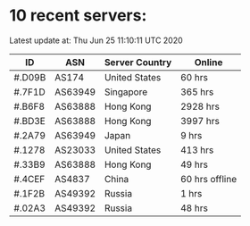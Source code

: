 # 10 recent servers:

Latest update at: Thu Jun 25 11:10:11 UTC 2020

| ID | ASN | Server Country | Online |
| -- | --- | -------------- | ------ |
| #.D09B | AS174 | United States | 60 hrs |
| #.7F1D | AS63949 | Singapore | 365 hrs |
| #.B6F8 | AS63888 | Hong Kong | 2928 hrs |
| #.BD3E | AS63888 | Hong Kong | 3997 hrs |
| #.2A79 | AS63949 | Japan | 9 hrs |
| #.1278 | AS23033 | United States | 413 hrs |
| #.33B9 | AS63888 | Hong Kong | 49 hrs |
| #.4CEF | AS4837 | China | 60 hrs offline |
| #.1F2B | AS49392 | Russia | 1 hrs |
| #.02A3 | AS49392 | Russia | 48 hrs |

